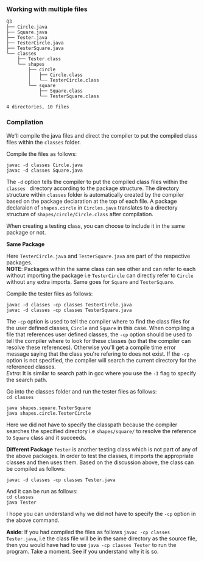 ### Working with multiple files

```
Q3
├── Circle.java
├── Square.java
├── Tester.java
├── TesterCircle.java
├── TesterSquare.java
└── classes
    ├── Tester.class
    └── shapes
        ├── circle
        │   ├── Circle.class
        │   └── TesterCircle.class
        └── square
            ├── Square.class
            └── TesterSquare.class

4 directories, 10 files

```

### Compilation
We'll compile the java files and direct the compiler to put the compiled class files within the `classes` folder.

Compile the files as follows:

`javac -d classes Circle.java`\
`javac -d classes Square.java`

The `-d` option tells the compiler to put the compiled class files within the `classes ` directory according to the package structure. The directory structure within `classes` folder is automatically created by the compiler based on the package declaration at the top of each file. A package declaraion of `shapes.circle` in `Circles.java` translates to a directory structure of `shapes/circle/Circle.class` after compilation. 

When creating a testing class, you can choose to include it in the same package or not.

**Same Package**

Here `TesterCircle.java` and `TesterSquare.java` are part of the respective packages. \
**NOTE**: Packages within the same class can see other and can refer to each without importing the package i.e `TesterCircle` can directly refer to `Circle` without any extra imports. Same goes for `Square` and `TesterSquare`.

Compile the tester files as follows:

`javac -d classes -cp classes TesterCircle.java`\
`javac -d classes -cp classes TesterSquare.java`

The `-cp` option is used to tell the compiler where to find the class files for the user defined classes, `Circle` and `Square` in this case. When compiling a file that references user defined classes, the `-cp` option should be used to tell the compiler where to look for these classes (so that the compiler can resolve these references). Otherwise you'll get a compile time error message saying that the class you're refering to does not exist.
If the `-cp` option is not specified, the compiler will search the current directory for the referenced classes.\
*Extra*: It is similar to search path in gcc where you use the `-I` flag to specify the search path.

Go into the classes folder and run the tester files as follows:\
`cd classes`

`java shapes.square.TesterSquare`\
`java shapes.circle.TesterCircle`

Here we did not have to specify the classpath because the compiler searches the specified directory i.e `shapes/square/` to resolve the reference to `Square` class and it succeeds. 

**Different Package**
`Tester` is another testing class which is not part of any of the above packages. In order to test the classes, it imports the appropriate classes and then uses them. Based on the discussion above, the class can be compiled as follows:

`javac -d classes -cp classes Tester.java`

And it can be run as follows:\
`cd classes`\
`java Tester`

I hope you can understand why we did not have to specify the `-cp` option in the above command.

**Aside**: If you had compiled the files as follows `javac -cp classes Tester.java`, i.e the class file will be in the same directory as the source file, then you would have had to use `java -cp classes Tester` to run the program. Take a moment. See if you understand why it is so. 

